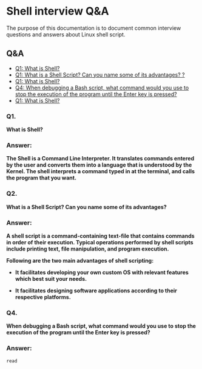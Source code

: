 # Shell interview Q&A

The purpose of this documentation is to document common interview questions and answers about Linux shell script.

## Q&A

* [Q1: What is Shell?](#Q1.)
* [Q1: What is a Shell Script? Can you name some of its advantages? ?](#Q2.)
* [Q1: What is Shell?](#Q3.)
* [Q4: When debugging a Bash script, what command would you use to stop the execution of the program until the Enter key is pressed?](#Q4)
* [Q1: What is Shell?](#Q5.)

### Q1.

**What is Shell?**

### Answer:

**The Shell is a Command Line Interpreter. It translates commands entered by the user and converts them into a language that is understood by the Kernel. The shell interprets a command typed in at the terminal, and calls the program that you want.**

### Q2.

**What is a Shell Script? Can you name some of its advantages?**

### Answer:

**A shell script is a command-containing text-file that contains commands in order of their execution. Typical operations performed by shell scripts include printing text, file manipulation, and program execution.**

   **Following are the two main advantages of shell scripting:**
+    **It facilitates developing your own custom OS with relevant features which best suit your needs.**

+    **It facilitates designing software applications according to their respective platforms.**

### Q4.

**When debugging a Bash script, what command would you use to stop the execution of the program until the Enter key is pressed?**

### Answer:

```
read
```
